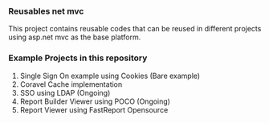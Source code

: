 ### Reusables net mvc
This project contains reusable codes that can be reused in different projects using asp.net mvc as the base platform. 
 
### Example Projects in this repository 
1. Single Sign On example using Cookies (Bare example)
2. Coravel Cache implementation
3. SSO using LDAP (Ongoing)
4. Report Builder Viewer using POCO (Ongoing)
5. Report Viewer using FastReport Opensource
